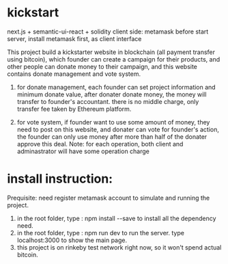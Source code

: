 # kickstart
  next.js + semantic-ui-react + solidity
  client side: metamask
  before start server, install metamask first, as client interface
  
  This project build a kickstarter website in blockchain (all payment transfer using bitcoin), which founder 
  can create a campaign for their products, and other people can donate money to their campaign, and this website 
  contains donate management and vote system.
  
  1. for donate management, each founder can set project information and minimum donate value, after donater donate money,
  the money will transfer to founder's accountant. there is no middle charge, only transfer fee taken by Ethereum platform.
  
  2. for vote system, if founder want to use some amount of money, they need to post on this website, and donater can vote for 
  founder's action, the founder can only use money after more than half of the donater approve this deal.
     Note: for each operation, both client and adminastrator will have some operation charge
 
# install instruction:

Prequisite: need register metamask account to simulate and running the project.

1. in the root folder, type : npm install --save to install all the dependency need.
2. in the root folder, type : npm run dev to run the server. type localhost:3000 to show the main page.
3. this project is on rinkeby test network right now, so it won't spend actual bitcoin.

